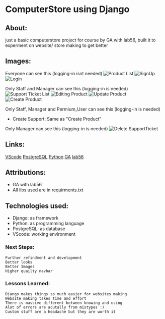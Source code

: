 # ComputerStore using Django

## About:
just a basic computerstore project for course by GA with lab56, 
built it to experment on website/ store making to get better 

## Images:
Everyone can see this (logging-in isnt needed)
![Product List](https://files.catbox.moe/iaw16j.png)
![SignUp](https://files.catbox.moe/4aihed.png)
![Login](https://files.catbox.moe/9biahq.png)

Only Staff and Manager can see this (logging-in is needed)
![Support Ticket List](https://files.catbox.moe/5e6ocs.png)
![Editing Product](https://files.catbox.moe/royj6x.png)
![Update Product](https://files.catbox.moe/royj6x.png)
![Create Product](https://files.catbox.moe/aobnsx.png)

Only Staff, Manager and Permium_User can see this (logging-in is needed)
- Create Support: Same as "Create Product"

Only Manager can see this (logging-in is needed)
![Delete SupportTicket](https://files.catbox.moe/t46ehm.png)

## Links:
[VScode](https://code.visualstudio.com)
[PostgreSQL](https://www.postgresql.org)
[Python](https://www.python.org)
[GA](https://generalassemb.ly)
[lab56](https://www.lab56.me)

## Attributions:
- GA with lab56
- All libs used are in requirments.txt

## Technologies used:
- Django: as framework
- Python: as programming language 
- PostgreSQL: as database
- VScode: working environment 

### Next Steps: 
    Further refindment and development
    Better looks 
    Better Images 
    Higher quailty navbar

### Lessons Learned:
    Django makes things so much easier for websites making
    Website making takes time and effort
    There is massive different between knowing and using
    Alot of errors are acutally from mistypes :)
    Custom stuff are a headache but they are worth it
